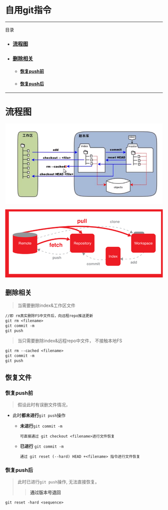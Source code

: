 # 自用git指令
---
目录
-   ### [流程图](#流程图)
-   ### [删除相关](##删除相关)
    - ####  [恢复push前](#恢复push前)
    - ####  [恢复push后](#恢复push后)


---
#   流程图
![workflow](./static/1.png)

![workflow2](./static/2.png)


## 删除相关 
>当需要删除index&工作区文件

```
//即 rm真实删除FS中文件后，向远程repo推送更新
git rm <filename>
git commit -m
git push
```

>当只需要删除index&远程repo中文件， 不接触本地FS

```
git rm --cached <filename>
git commit -m
git push
```

## 恢复文件
### 恢复push前
>假设此时有误删文件情况，
- 此时**都未进行**``git push``操作
  
  - **未进行**``git commit -m``

    ```
    可直接通过 git checkout <filename>进行文件恢复
    ```
  - **已进行** `git commit -m`
    ```
    通过 git reset (--hard) HEAD +<filename> 指令进行文件恢复

### 恢复push后
>此时已进行`git push`操作, 无法直接恢复。
>> **通过版本号退回**

    git reset -hard <sequence>



